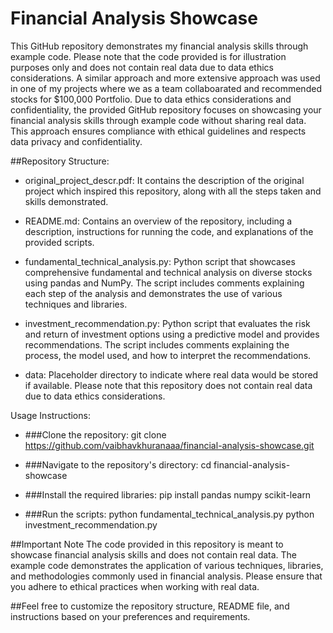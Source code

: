 # Financial Analysis Showcase

This GitHub repository demonstrates my financial analysis skills through example code. Please note that the code provided is for illustration purposes only and does not contain real data due to data ethics considerations.
A similar approach and more extensive approach was used in one of my projects where we as a team collaboarated and recommended stocks for $100,000 Portfolio. Due to data ethics considerations and confidentiality, the provided GitHub repository focuses on showcasing your financial analysis skills through example code without sharing real data. This approach ensures compliance with ethical guidelines and respects data privacy and confidentiality.

##Repository Structure:

- original_project_descr.pdf: It contains the description of the original project which inspired this repository, along with all the steps taken and skills demonstrated. 

- README.md: Contains an overview of the repository, including a description, instructions for running the code, and explanations of the provided scripts.

- fundamental_technical_analysis.py: Python script that showcases comprehensive fundamental and technical analysis on diverse stocks using pandas and NumPy. The script includes comments explaining each step of the analysis and demonstrates the use of various techniques and libraries.

- investment_recommendation.py: Python script that evaluates the risk and return of investment options using a predictive model and provides recommendations. The script includes comments explaining the process, the model used, and how to interpret the recommendations.

- data: Placeholder directory to indicate where real data would be stored if available. Please note that this repository does not contain real data due to data ethics considerations.

Usage Instructions:

- ###Clone the repository:
git clone https://github.com/vaibhavkhuranaaa/financial-analysis-showcase.git

- ###Navigate to the repository's directory:
cd financial-analysis-showcase

- ###Install the required libraries:
pip install pandas numpy scikit-learn

- ###Run the scripts:
python fundamental_technical_analysis.py
python investment_recommendation.py

##Important Note 
The code provided in this repository is meant to showcase financial analysis skills and does not contain real data. The example code demonstrates the application of various techniques, libraries, and methodologies commonly used in financial analysis. Please ensure that you adhere to ethical practices when working with real data.

##Feel free to customize the repository structure, README file, and instructions based on your preferences and requirements.
